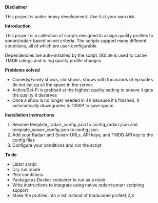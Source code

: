 **Disclaimer**

This project is under heavy development. Use it at your own risk.

**Introduction**

This project is a collection of scripts designed to assign quality profiles to sonarr/radarr based on set criteria. The scripts support many different conditions, all of which are user-configurable.

Dependencies are auto-installed by the script. SQLite is used to cache TMDB ratings and to log quality profile changes.

**Problems solved**
- Comedy/Family shows, old shows, shows with thousands of episodes do not eat up all the space in the server.
- Action/Sci-Fi is grabbed at the highest quality setting to ensure it gets the quality it deserves
- Once a show is no longer needed in 4K because it's finished, it automatically downgrades to 1080P to save space.

**Installation instructions**
1. Rename template_radarr_config.json to config_radarr.json and template_sonarr_config.json to config.json.
2. Add your Radarr and Sonarr URLs, API keys, and TMDB API key to the config files
3. Configure your conditions and run the script

**To do**
- Lidarr script
- Dry run mode
- Plex conditions
- Package as Docker container to run as a node
- Write instructions to integrate using native radarr/sonarr scripting support
- Make the profiles into a list instead of hardcoded profile1,2,3

